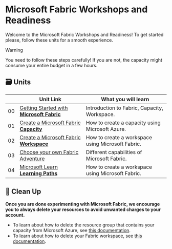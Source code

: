 # Microsoft Fabric Workshops and Readiness

Welcome to the Microsoft Fabric Workshops and Readiness!
To get started please, follow these units for a smooth experience.

> [!WARNING]
> You need to follow these steps carefully! If you are not, the capacity might consume your entire budget in a few hours.

## 🗃️ Units

| | Unit Link | What you will learn |
| ----- | ----- | ----- |
| 00 | [Getting Started with **Microsoft Fabric**](./00-getting-started/README.md) | Introduction to Fabric, Capacity, Workspace. |
| 01 | [Create a Microsoft Fabric **Capacity**](./01-create-fabric-capacity/README.md) | How to create a capacity using Microsoft Azure. |
| 02 | [Create a Microsoft Fabric **Workspace**](./02-create-fabric-workspace/README.md) | How to create a workspace using Microsoft Fabric. |
| 03 | [Choose your own Fabric Adventure](./03-labs-and-modules/README.md) | Different capabilities of Microsoft Fabric. |
| 04 | [Microsoft Learn **Learning Paths**](./04-Microsoft-Learn-Resource/README.md) | How to create a workspace using Microsoft Fabric. |

## 🧹 Clean Up

**Once you are done experimenting with Microsoft Fabric, we encourage you to always delete your resources to avoid unwanted charges to your account.**

- To learn about how to delete the resource group that contains your capacity from Microsoft Azure, see [this documentation](https://learn.microsoft.com/azure/azure-resource-manager/management/delete-resource-group?tabs=azure-portal#delete-resource-group).
- To learn about how to delete your Fabric workspace, see [this documentation](https://learn.microsoft.com/fabric/data-engineering/tutorial-lakehouse-clean-up).
